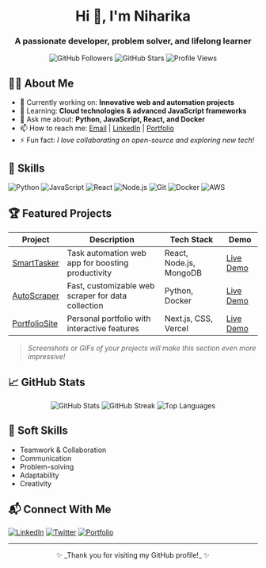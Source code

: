 <h1 align="center">Hi 👋, I'm Niharika</h1>
<h3 align="center">A passionate developer, problem solver, and lifelong learner</h3>

<p align="center">
  <img src="https://img.shields.io/github/followers/Niharika240705?label=Follow&style=social" alt="GitHub Followers">
  <img src="https://img.shields.io/github/stars/Niharika240705?style=social" alt="GitHub Stars">
  <img src="https://komarev.com/ghpvc/?username=Niharika240705&label=Profile%20views&color=0e75b6&style=flat" alt="Profile Views">
</p>

## 👩‍💻 About Me

- 🔭 Currently working on: **Innovative web and automation projects**
- 🌱 Learning: **Cloud technologies & advanced JavaScript frameworks**
- 💬 Ask me about: **Python, JavaScript, React, and Docker**
- 📫 How to reach me: [Email](mailto:your.email@example.com) | [LinkedIn](https://www.linkedin.com/in/your-linkedin/) | [Portfolio](https://yourportfolio.com)
- ⚡ Fun fact: _I love collaborating on open-source and exploring new tech!_

## 🚀 Skills

![Python](https://img.shields.io/badge/Python-blue?logo=python&logoColor=white)
![JavaScript](https://img.shields.io/badge/JavaScript-yellow?logo=javascript&logoColor=white)
![React](https://img.shields.io/badge/React-61DAFB?logo=react&logoColor=white)
![Node.js](https://img.shields.io/badge/Node.js-339933?logo=node.js&logoColor=white)
![Git](https://img.shields.io/badge/Git-F05032?logo=git&logoColor=white)
![Docker](https://img.shields.io/badge/Docker-2496ED?logo=docker&logoColor=white)
![AWS](https://img.shields.io/badge/AWS-FF9900?logo=amazon-aws&logoColor=white)

## 🏆 Featured Projects

| Project | Description | Tech Stack | Demo |
|---------|-------------|------------|------|
| [SmartTasker](https://github.com/Niharika240705/SmartTasker) | Task automation web app for boosting productivity | React, Node.js, MongoDB | [Live Demo](#) |
| [AutoScraper](https://github.com/Niharika240705/AutoScraper) | Fast, customizable web scraper for data collection | Python, Docker | [Live Demo](#) |
| [PortfolioSite](https://github.com/Niharika240705/PortfolioSite) | Personal portfolio with interactive features | Next.js, CSS, Vercel | [Live Demo](#) |

> _Screenshots or GIFs of your projects will make this section even more impressive!_

## 📈 GitHub Stats

<p align="center">
  <img src="https://github-readme-stats.vercel.app/api?username=Niharika240705&show_icons=true&theme=radical" alt="GitHub Stats" />
  <img src="https://github-readme-streak-stats.herokuapp.com/?user=Niharika240705&theme=radical" alt="GitHub Streak" />
  <img src="https://github-readme-stats.vercel.app/api/top-langs/?username=Niharika240705&layout=compact&theme=radical" alt="Top Languages" />
</p>

## 🌟 Soft Skills

- Teamwork & Collaboration
- Communication
- Problem-solving
- Adaptability
- Creativity

## 📬 Connect With Me

[![LinkedIn](https://img.shields.io/badge/LinkedIn-blue?logo=linkedin&logoColor=white)](https://www.linkedin.com/in/your-linkedin/)
[![Twitter](https://img.shields.io/badge/Twitter-1DA1F2?logo=twitter&logoColor=white)](https://twitter.com/your-twitter)
[![Portfolio](https://img.shields.io/badge/Portfolio-24292e?logo=github&logoColor=white)](https://yourportfolio.com)

---

<p align="center">✨ _Thank you for visiting my GitHub profile!_ ✨</p>
